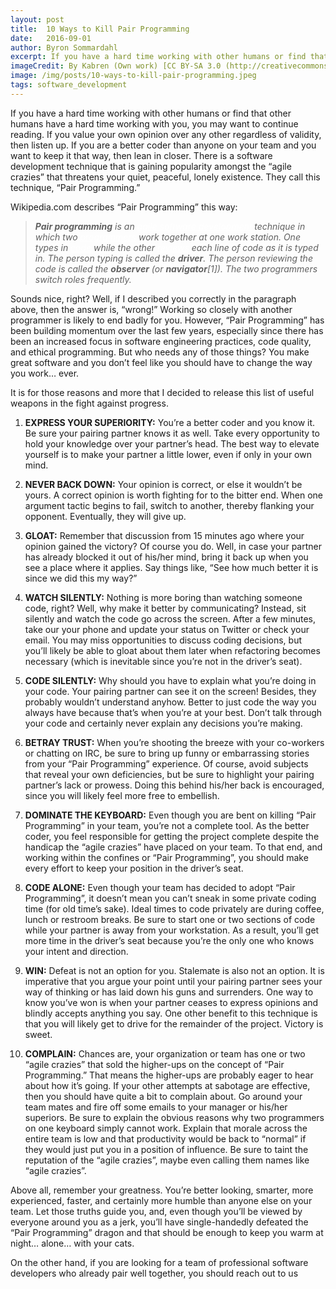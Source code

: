 ```yaml
---
layout: post
title:  10 Ways to Kill Pair Programming
date:   2016-09-01
author: Byron Sommardahl
excerpt: If you have a hard time working with other humans or find that other humans have a hard time working with you, you may want to continue reading...
imageCredit: By Kabren (Own work) [CC BY-SA 3.0 (http://creativecommons.org/licenses/by-sa/3.0)], via Wikimedia Commons
image: /img/posts/10-ways-to-kill-pair-programming.jpeg
tags: software_development
---
```


If you have a hard time working with other humans or find that other humans have a hard time working with you, you may want to continue reading. If you value your own opinion over any other regardless of validity, then listen up. If you are a better coder than anyone on your team and you want to keep it that way, then lean in closer. There is a software development technique that is gaining popularity amongst the “agile crazies” that threatens your quiet, peaceful, lonely existence. They call this technique, “Pair Programming.”

Wikipedia.com describes “Pair Programming” this way:

>_**Pair programming** is an <a style="color:#ffffff;" href="https://en.wikipedia.org/wiki/Agile_software_development">agile software development</a> technique in which two
><a style="color:#ffffff;" href="https://en.wikipedia.org/wiki/Programmer">programmers</a> work together at one work station. One types in <a style="color:#ffffff;" href="">code</a> while the
>other <a style="color:#ffffff;" href="https://en.wikipedia.org/wiki/Code_review">reviews</a> each line of code as it is typed in. The person typing is
>called the **driver**. The person reviewing the code is called the **observer** (or **navigator**[1]). The two programmers switch roles frequently._

Sounds nice, right? Well, if I described you correctly in the paragraph above, then the answer is, “wrong!” Working so closely with another programmer is likely to end badly for you. However, “Pair Programming” has been building momentum over the last few years, especially since there has been an increased focus in software engineering practices, code quality, and ethical programming. But who needs any of those things? You make great software and you don’t feel like you should have to change the way you work… ever.

It is for those reasons and more that I decided to release this list of useful weapons in the fight against progress.

1. **EXPRESS YOUR SUPERIORITY:** You’re a better coder and you know it. Be sure your pairing partner knows it as well. Take every opportunity to hold your knowledge over your partner’s head. The best way to elevate yourself is to make your partner a little lower, even if only in your own mind.

2. **NEVER BACK DOWN:** Your opinion is correct, or else it wouldn’t be yours. A correct opinion is worth fighting for to the bitter end. When one argument tactic begins to fail, switch to another, thereby flanking your opponent. Eventually, they will give up.

3. **GLOAT:** Remember that discussion from 15 minutes ago where your opinion gained the victory? Of course you do. Well, in case your partner has already blocked it out of his/her mind, bring it back up when you see a place where it applies. Say things like, “See how much better it is since we did this my way?”

4. **WATCH SILENTLY:** Nothing is more boring than watching someone code, right? Well, why make it better by communicating? Instead, sit silently and watch the code go across the screen. After a few minutes, take our your phone and update your status on Twitter or check your email. You may miss opportunities to discuss coding decisions, but you’ll likely be able to gloat about them later when refactoring becomes necessary (which is inevitable since you’re not in the driver’s seat).

5. **CODE SILENTLY:** Why should you have to explain what you’re doing in your code. Your pairing partner can see it on the screen! Besides, they probably wouldn’t understand anyhow. Better to just code the way you always have because that’s when you’re at your best. Don’t talk through your code and certainly never explain any decisions you’re making.

6. **BETRAY TRUST:** When you’re shooting the breeze with your co-workers or chatting on IRC, be sure to bring up funny or embarrassing stories from your “Pair Programming” experience. Of course, avoid subjects that reveal your own deficiencies, but be sure to highlight your pairing partner’s lack or prowess. Doing this behind his/her back is encouraged, since you will likely feel more free to embellish.

7. **DOMINATE THE KEYBOARD:** Even though you are bent on killing “Pair Programming” in your team, you’re not a complete tool. As the better coder, you feel responsible for getting the project complete despite the handicap the “agile crazies” have placed on your team. To that end, and working within the confines or “Pair Programming”, you should make every effort to keep your position in the driver’s seat.

8. **CODE ALONE:** Even though your team has decided to adopt “Pair Programming”, it doesn’t mean you can’t sneak in some private coding time (for old time’s sake). Ideal times to code privately are during coffee, lunch or restroom breaks. Be sure to start one or two sections of code while your partner is away from your workstation. As a result, you’ll get more time in the driver’s seat because you’re the only one who knows your intent and direction.

9. **WIN:** Defeat is not an option for you. Stalemate is also not an option. It is imperative that you argue your point until your pairing partner sees your way of thinking or has laid down his guns and surrenders. One way to know you’ve won is when your partner ceases to express opinions and blindly accepts anything you say. One other benefit to this technique is that you will likely get to drive for the remainder of the project. Victory is sweet.

10. **COMPLAIN:** Chances are, your organization or team has one or two “agile crazies” that sold the higher-ups on the concept of “Pair Programming.” That means the higher-ups are probably eager to hear about how it’s going. If your other attempts at sabotage are effective, then you should have quite a bit to complain about. Go around your team mates and fire off some emails to your manager or his/her superiors. Be sure to explain the obvious reasons why two programmers on one keyboard simply cannot work. Explain that morale across the entire team is low and that productivity would be back to “normal” if they would just put you in a position of influence. Be sure to taint the reputation of the “agile crazies”, maybe even calling them names like “agile crazies”.

Above all, remember your greatness. You’re better looking, smarter, more experienced, faster, and certainly more humble than anyone else on your team. Let those truths guide you, and, even though you’ll be viewed by everyone around you as a jerk, you’ll have single-handedly defeated the “Pair Programming” dragon and that should be enough to keep you warm at night… alone… with your cats.

On the other hand, if you are looking for a team of professional software developers who already pair well together, you should reach out to us
